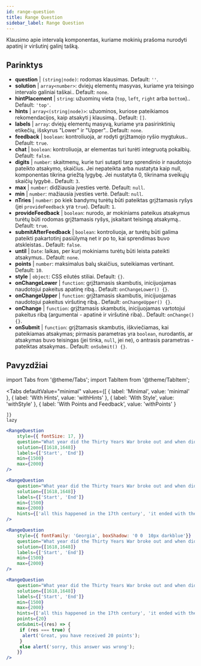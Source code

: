 ```yaml
---
id: range-question
title: Range Question
sidebar_label: Range Question
---
```


Klausimo apie intervalą komponentas, kuriame mokinių prašoma nurodyti apatinį ir viršutinį galinį tašką.

## Parinktys

* __question__ | `(string|node)`: rodomas klausimas. Default: `''`.
* __solution__ | `array<number>`: dviejų elementų masyvas, kuriame yra teisingo intervalo galiniai taškai.. Default: `none`.
* __hintPlacement__ | `string`: užuominų vieta (`top`, `left`, `right` arba `bottom`).. Default: `'top'`.
* __hints__ | `array<(string|node)>`: užuominos, kuriose pateikiamos rekomendacijos, kaip atsakyti į klausimą.. Default: `[]`.
* __labels__ | `array`: dviejų elementų masyvą, kuriame yra pasirinktinių etikečių, išskyrus "Lower" ir "Upper".. Default: `none`.
* __feedback__ | `boolean`: kontroliuoja, ar rodyti grįžtamojo ryšio mygtukus.. Default: `true`.
* __chat__ | `boolean`: kontroliuoja, ar elementas turi turėti integruotą pokalbių. Default: `false`.
* __digits__ | `number`: skaitmenų, kurie turi sutapti tarp sprendinio ir naudotojo pateikto atsakymo, skaičius. Jei nepateikta arba nustatyta kaip null, komponentas tikrina griežtą lygybę. Jei nustatyta 0, tikrinama sveikųjų skaičių lygybė.. Default: `3`.
* __max__ | `number`: didžiausia įvesties vertė. Default: `null`.
* __min__ | `number`: mažiausia įvesties vertė. Default: `null`.
* __nTries__ | `number`: po kiek bandymų turėtų būti pateiktas grįžtamasis ryšys (jei `provideFeedback` yra `true`). Default: `1`.
* __provideFeedback__ | `boolean`: nurodo, ar mokiniams pateikus atsakymus turėtų būti rodomas grįžtamasis ryšys, įskaitant teisingą atsakymą.. Default: `true`.
* __submitAfterFeedback__ | `boolean`: kontroliuoja, ar turėtų būti galima pateikti pakartotinį pasiūlymą net ir po to, kai sprendimas buvo atskleistas.. Default: `false`.
* __until__ | `Date`: laikas, per kurį mokiniams turėtų būti leista pateikti atsakymus.. Default: `none`.
* __points__ | `number`: maksimalus balų skaičius, suteikiamas vertinant. Default: `10`.
* __style__ | `object`: CSS eilutės stiliai. Default: `{}`.
* __onChangeLower__ | `function`: grįžtamasis skambutis, inicijuojamas naudotojui pakeitus apatinę ribą.. Default: `onChangeLower() {}`.
* __onChangeUpper__ | `function`: grįžtamasis skambutis, inicijuojamas naudotojui pakeitus viršutinę ribą.. Default: `onChangeUpper() {}`.
* __onChange__ | `function`: grįžtamasis skambutis, inicijuojamas vartotojui pakeitus ribą (argumentai - apatinė ir viršutinė riba).. Default: `onChange() {}`.
* __onSubmit__ | `function`: grįžtamasis skambutis, iškviečiamas, kai pateikiamas atsakymas; pirmasis parametras yra `boolean`, nurodantis, ar atsakymas buvo teisingas (jei tinka, `null`, jei ne), o antrasis parametras - pateiktas atsakymas.. Default: `onSubmit() {}`.


## Pavyzdžiai

import Tabs from '@theme/Tabs';
import TabItem from '@theme/TabItem';

<Tabs
    defaultValue="minimal"
    values={[
        { label: 'Minimal', value: 'minimal' },
        { label: 'With Hints', value: 'withHints' },
        { label: 'With Style', value: 'withStyle' },
        { label: 'With Points and Feedback', value: 'withPoints' }
        
    ]}
    lazy
>

<TabItem value="minimal">

```jsx live
<RangeQuestion
    style={{ fontSize: 17, }}
    question="What year did the Thirty Years War broke out and when did it?"
    solution={[1618,1648]}
    labels={['Start', 'End']}
    min={1500}
    max={2000}
/>
```

</TabItem>

<TabItem value="withHints">

```jsx live
<RangeQuestion
    question="What year did the Thirty Years War broke out and when did it?"
    solution={[1618,1648]}
    labels={['Start', 'End']}
    min={1500}
    max={2000}
    hints={['all this happened in the 17th century', 'it ended with the Peace of Westphalia in 1648']}
/>
```

</TabItem>

<TabItem value="withStyle">

```jsx live
<RangeQuestion
    style={{ fontFamily: 'Georgia', boxShadow: '0 0  10px darkblue'}}
    question="What year did the Thirty Years War broke out and when did it?"
    solution={[1618,1648]}
    labels={['Start', 'End']}
    min={1500}
    max={2000}
/>
```

</TabItem>

<TabItem value="withPoints">

```jsx live
<RangeQuestion
    question="What year did the Thirty Years War broke out and when did it?"
    solution={[1618,1648]}
    labels={['Start', 'End']}
    min={1500}
    max={2000}
    hints={['all this happened in the 17th century', 'it ended with the Peace of Westphalia in 1648']}
    points={20}
    onSubmit={(res) => {
     if (res === true) {
      alert('Great, you have received 20 points');
     }
     else alert('sorry, this answer was wrong');
    }}
/>
```

</TabItem>

</Tabs>
